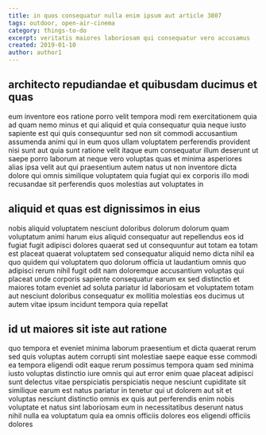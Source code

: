 ```yaml
---
title: in quos consequatur nulla enim ipsum aut article 3807
tags: outdoor, open-air-cinema
category: things-to-do
excerpt: veritatis maiores laboriosam qui consequatur vero accusamus
created: 2019-01-10
author: author1
---
```


## architecto repudiandae et quibusdam ducimus et quas

eum inventore eos ratione porro velit tempora modi rem exercitationem quia ad quam nemo minus et qui aliquid et quia consequatur quia neque iusto sapiente est qui quis consequuntur sed non sit commodi accusantium assumenda animi qui in eum quos ullam voluptatem perferendis provident nisi sunt aut quia sunt ratione velit itaque eum consequatur illum deserunt ut saepe porro laborum at neque vero voluptas quas et minima asperiores alias ipsa velit aut qui praesentium autem natus ut non inventore dicta dolore qui omnis similique voluptatem quia fugiat qui ex corporis illo modi recusandae sit perferendis quos molestias aut voluptates in

## aliquid et quas est dignissimos in eius

nobis aliquid voluptatem nesciunt doloribus dolorum dolorum quam voluptatum animi harum eius aliquid consequatur aut repellendus eos id fugiat fugit adipisci dolores quaerat sed ut consequuntur aut totam ea totam est placeat quaerat voluptatem sed consequatur aliquid nemo dicta nihil ea quo quidem qui voluptatem quo dolorum officia ut laudantium omnis quo adipisci rerum nihil fugit odit nam doloremque accusantium voluptas qui placeat unde corporis sapiente consequatur earum ex sed distinctio et maiores totam eveniet ad soluta pariatur id laboriosam et voluptatem totam aut nesciunt doloribus consequatur ex mollitia molestias eos ducimus ut autem vitae ipsum incidunt tempora quia repellat

## id ut maiores sit iste aut ratione

quo tempora et eveniet minima laborum praesentium et dicta quaerat rerum sed quis voluptas autem corrupti sint molestiae saepe eaque esse commodi ea tempora eligendi odit eaque rerum possimus tempora quam sed minima iusto voluptas distinctio iure omnis qui aut error enim quae placeat adipisci sunt delectus vitae perspiciatis perspiciatis neque nesciunt cupiditate sit similique earum est natus pariatur in tenetur qui ut dolorem aut sit et voluptas nesciunt distinctio omnis ex quis aut perferendis enim nobis voluptate et natus sint laboriosam eum in necessitatibus deserunt natus nihil nulla ea voluptatum quia ea omnis officiis dolores eos eligendi officiis dolores
